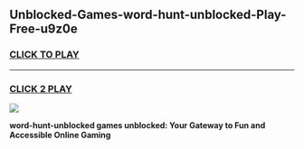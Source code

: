 
## Unblocked-Games-word-hunt-unblocked-Play-Free-u9z0e
<h3>
<a href="https://premium76.site?title=word-hunt-unblocked&ref=20M">CLICK TO PLAY</a></h3>
<hr>

<h3>
<a href="https://premium76.site?title=word-hunt-unblocked&ref=20M">CLICK 2 PLAY</a>
  
</h3>

<a href="https://premium76.site?title=word-hunt-unblocked&ref=19M"><img src="https://clearcache.store/games.png"></a>


**word-hunt-unblocked games unblocked: Your Gateway to Fun and Accessible Online Gaming**
